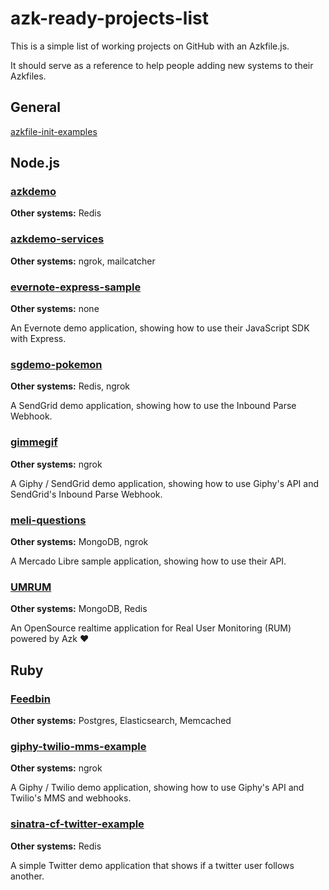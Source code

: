 # azk-ready-projects-list

This is a simple list of working projects on GitHub with an Azkfile.js.

It should serve as a reference to help people adding new systems to their Azkfiles.

## General

[azkfile-init-examples](https://github.com/azukiapp/azkfile-init-examples/)

## Node.js

### [azkdemo](https://github.com/azukiapp/azkdemo) 
**Other systems:** Redis

### [azkdemo-services](https://github.com/azukiapp/azkdemo-services)
**Other systems:** ngrok, mailcatcher

### [evernote-express-sample](https://github.com/heitortsergent/evernote-sdk-js/tree/master/sample/express)
**Other systems:** none

An Evernote demo application, showing how to use their JavaScript SDK with Express.

### [sgdemo-pokemon](https://github.com/azukiapp/sgdemo-pokemon-example)
**Other systems:** Redis, ngrok

A SendGrid demo application, showing how to use the Inbound Parse Webhook.

### [gimmegif](https://github.com/azukiapp/gimmegif-example)
**Other systems:** ngrok

A Giphy / SendGrid demo application, showing how to use Giphy's API and SendGrid's Inbound Parse Webhook.

### [meli-questions](https://github.com/azukiapp/meli-questions)
**Other systems:** MongoDB, ngrok 

A Mercado Libre sample application, showing how to use their API.

### [UMRUM](https://github.com/umrum/umrum)
**Other systems:** MongoDB, Redis 

An OpenSource realtime application for Real User Monitoring (RUM) powered by Azk :heart:

## Ruby

### [Feedbin](https://github.com/heitortsergent/feedbin)
**Other systems:** Postgres, Elasticsearch, Memcached

### [giphy-twilio-mms-example](https://github.com/azukiapp/giphy-twilio-mms-example)
**Other systems:** ngrok

A Giphy / Twilio demo application, showing how to use Giphy's API and Twilio's MMS and webhooks.

### [sinatra-cf-twitter-example](https://github.com/azukiapp/sinatra-cf-twitter-example)
**Other systems:** Redis

A simple Twitter demo application that shows if a twitter user follows another.
